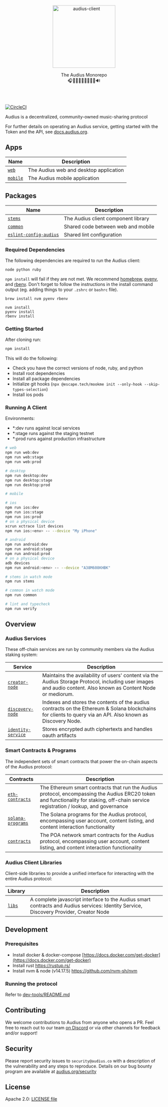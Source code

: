 <p align="center">
  <br/>
  <a target="_blank" href="https://audius.co">
    <img src="https://user-images.githubusercontent.com/2731362/90302695-e5ae8a00-de5c-11ea-88b5-24c1408affc6.png" alt="audius-client" width="200">
  </a>
  <br/>

  <p align="center">
    The Audius Monorepo
    <br/>
    🎧🎸🎹🤘🎶🥁🎷🎻🎤🔊
  </p>
</p>

<br/>
<br/>

[![CircleCI](https://dl.circleci.com/status-badge/img/gh/AudiusProject/audius-protocol/tree/main.svg?style=svg&circle-token=7813cfa60dbb92905f7fa2979eced3e33f1d77af)](https://dl.circleci.com/status-badge/redirect/gh/AudiusProject/audius-protocol/tree/main)

Audius is a decentralized, community-owned music-sharing protocol

For further details on operating an Audius service, getting started with the Token and the API, see [docs.audius.org](https://docs.audius.org/).

## Apps

| Name                          | Description                            |
| ----------------------------- | -------------------------------------- |
| [`web`](./packages/web)       | The Audius web and desktop application |
| [`mobile`](./packages/mobile) | The Audius mobile application          |

## Packages

| Name                                                      | Description                         |
| --------------------------------------------------------- | ----------------------------------- |
| [`stems`](./packages/stems)                               | The Audius client component library |
| [`common`](./packages/common)                             | Shared code between web and mobile  |
| [`eslint-config-audius`](./packages/eslint-config-audius) | Shared lint configuration           |

### Required Dependencies

The following dependencies are required to run the Audius client:

```
node python ruby
```

`npm install` will fail if they are not met. We recommend [homebrew](https://brew.sh/), [pyenv](https://github.com/pyenv/pyenv), and [rbenv](https://github.com/rbenv/rbenv). Don't forget to follow the instructions in the install command output (eg. adding things to your `.zshrc` or `bashrc` file).

```
brew install nvm pyenv rbenv

nvm install
pyenv install
rbenv install
```

### Getting Started

After cloning run:

```bash
npm install
```

This will do the following:

- Check you have the correct versions of node, ruby, and python
- Install root dependencies
- Install all package dependencies
- Initialize git hooks (`npx @escape.tech/mookme init --only-hook --skip-types-selection`)
- Install ios pods

### Running A Client

Environments:

- \*:dev runs against local services
- \*:stage runs against the staging testnet
- \*:prod runs against production infrastructure

```bash
# web
npm run web:dev
npm run web:stage
npm run web:prod

# desktop
npm run desktop:dev
npm run desktop:stage
npm run desktop:prod

# mobile

# ios
npm run ios:dev
npm run ios:stage
npm run ios:prod
# on a physical device
xcrun xctrace list devices
npm run ios:<env> -- --device "My iPhone"

# android
npm run android:dev
npm run android:stage
npm run android:prod
# on a physical device
adb devices
npm run android:<env> -- --device "A38M608KHBK"

# stems in watch mode
npm run stems

# common in watch mode
npm run common

# lint and typecheck
npm run verify
```

## Overview

### Audius Services

These off-chain services are run by community members via the Audius staking system:

| Service                                    | Description                                                                                                                                                    |
| ------------------------------------------ | -------------------------------------------------------------------------------------------------------------------------------------------------------------- |
| [`creator-node`](mediorum)                 | Maintains the availability of users' content via the Audius Storage Protocol, including user images and audio content. Also known as Content Node or mediorum. |
| [`discovery-node`](discovery) | Indexes and stores the contents of the audius contracts on the Ethereum & Solana blockchains for clients to query via an API. Also known as Discovery Node.    |
| [`identity-service`](identity-service)     | Stores encrypted auth ciphertexts and handles oauth artifacts                                                                                                  |

### Smart Contracts & Programs

The independent sets of smart contracts that power the on-chain aspects of the Audius protocol:

| Contracts                                                                                       | Description                                                                                                                                                                           |
| ----------------------------------------------------------------------------------------------- | ------------------------------------------------------------------------------------------------------------------------------------------------------------------------------------- |
| [`eth-contracts`](https://github.com/AudiusProject/audius-protocol/tree/main/eth-contracts)     | The Ethereum smart contracts that run the Audius protocol, encompassing the Audius ERC20 token and functionality for staking, off-chain service registration / lookup, and governance |
| [`solana-programs`](https://github.com/AudiusProject/audius-protocol/tree/main/solana-programs) | The Solana programs for the Audius protocol, encompassing user account, content listing, and content interaction functionality                                                        |
| [`contracts`](https://github.com/AudiusProject/audius-protocol/tree/main/contracts)             | The POA network smart contracts for the Audius protocol, encompassing user account, content listing, and content interaction functionality                                            |

### Audius Client Libraries

Client-side libraries to provide a unified interface for interacting with the entire
Audius protocol:

| Library                                                                            | Description                                                                                                                           |
| ---------------------------------------------------------------------------------- | ------------------------------------------------------------------------------------------------------------------------------------- |
| [`libs`](https://github.com/AudiusProject/audius-protocol/tree/main/packages/libs) | A complete javascript interface to the Audius smart contracts and Audius services: Identity Service, Discovery Provider, Creator Node |

## Development

### Prerequisites

- Install docker & docker-compose [https://docs.docker.com/get-docker](https://docs.docker.com/get-docker)
- Install rust https://rustup.rs/
- Install nvm & node (v14.17.5) https://github.com/nvm-sh/nvm

### Running the protocol

Refer to [dev-tools/README.md](./dev-tools/README.md)

## Contributing

We welcome contributions to Audius from anyone who opens a PR. Feel free to reach out to
our team [on Discord](https://discord.gg/audius) or via other channels for feedback and/or support!

## Security

Please report security issues to `security@audius.co` with a description of the
vulnerability and any steps to reproduce. Details on our bug bounty program are available at [audius.org/security](https://audius.org/security)

## License

Apache 2.0: [LICENSE file](https://github.com/AudiusProject/audius-protocol/blob/main/LICENSE)
